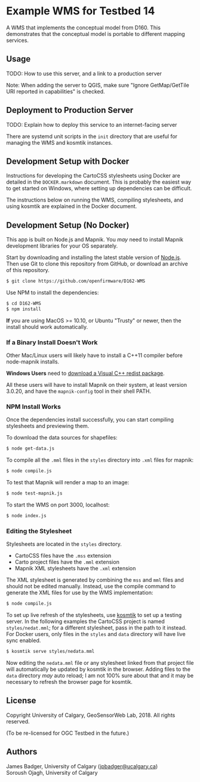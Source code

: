 # Example WMS for Testbed 14

A WMS that implements the conceptual model from D160. This demonstrates that the conceptual model is portable to different mapping services.

## Usage

TODO: How to use this server, and a link to a production server

Note: When adding the server to QGIS, make sure "Ignore GetMap/GetTile URI reported in capabilities" is checked.

## Deployment to Production Server

TODO: Explain how to deploy this service to an internet-facing server

There are systemd unit scripts in the `init` directory that are useful for managing the WMS and kosmtik instances.

## Development Setup with Docker

Instructions for developing the CartoCSS stylesheets using Docker are detailed in the `DOCKER.markdown` document. This is probably the easiest way to get started on Windows, where setting up dependencies can be difficult.

The instructions below on running the WMS, compiling stylesheets, and using kosmtik are explained in the Docker document.

## Development Setup (No Docker)

This app is built on Node.js and Mapnik. You *may* need to install Mapnik development libraries for your OS separately.

Start by downloading and installing the latest stable version of [Node.js][]. Then use Git to clone this repository from GitHub, or download an archive of this repository.

```sh
$ git clone https://github.com/openfirmware/D162-WMS
```

Use NPM to install the dependencies:

```sh
$ cd D162-WMS
$ npm install
```

**If** you are using MacOS >= 10.10, or Ubuntu "Trusty" or newer, then the install should work automatically.

[Node.js]: https://nodejs.org/

### If a Binary Install Doesn't Work

Other Mac/Linux users will likely have to install a C++11 compiler before node-mapnik installs.

**Windows Users** need to [download a Visual C++ redist package][vcredist].

All these users will have to install Mapnik on their system, at least version 3.0.20, and have the `mapnik-config` tool in their shell PATH.

[vcredist]: https://github.com/mapnik/node-mapnik#windows-specific

### NPM Install Works

Once the dependencies install successfully, you can start compiling stylesheets and previewing them.

To download the data sources for shapefiles:

```sh
$ node get-data.js
```

To compile all the `.mml` files in the `styles` directory into `.xml` files for mapnik:

```sh
$ node compile.js
```

To test that Mapnik will render a map to an image:

```sh
$ node test-mapnik.js
```

To start the WMS on port 3000, localhost:

```sh
$ node index.js
```

### Editing the Stylesheet

Stylesheets are located in the `styles` directory. 

* CartoCSS files have the `.mss` extension
* Carto project files have the `.mml` extension
* Mapnik XML stylesheets have the `.xml` extension

The XML stylesheet is generated by combining the `mss` and `mml` files and should not be edited manually. Instead, use the compile command to generate the XML files for use by the WMS implementation:

```sh
$ node compile.js
```

To set up live refresh of the stylesheets, use [kosmtik][] to set up a testing server. In the following examples the CartoCSS project is named `styles/nedat.mml`; for a different stylesheet, pass in the path to it instead. For Docker users, only files in the `styles` and `data` directory will have live sync enabled.

```sh
$ kosmtik serve styles/nedata.mml
```

Now editing the `nedata.mml` file or any stylesheet linked from that project file will automatically be updated by kosmtik in the browser. Adding files to the `data` directory *may* auto reload; I am not 100% sure about that and it may be necessary to refresh the browser page for kosmtik.

[kosmtik]: https://github.com/kosmtik/kosmtik

## License

Copyright University of Calgary, GeoSensorWeb Lab, 2018. All rights reserved.

(To be re-licensed for OGC Testbed in the future.)

## Authors

James Badger, University of Calgary (<jpbadger@ucalgary.ca>)  
Soroush Ojagh, University of Calgary

